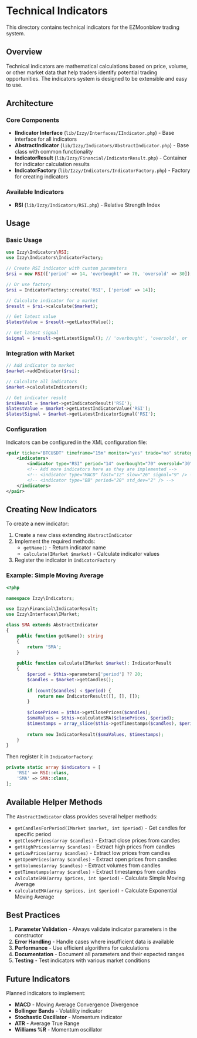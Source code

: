 # Technical Indicators

This directory contains technical indicators for the EZMoonblow trading system.

## Overview

Technical indicators are mathematical calculations based on price, volume, or other market data that help traders identify potential trading opportunities. The indicators system is designed to be extensible and easy to use.

## Architecture

### Core Components

- **IIndicator Interface** (`lib/Izzy/Interfaces/IIndicator.php`) - Base interface for all indicators
- **AbstractIndicator** (`lib/Izzy/Indicators/AbstractIndicator.php`) - Base class with common functionality
- **IndicatorResult** (`lib/Izzy/Financial/IndicatorResult.php`) - Container for indicator calculation results
- **IndicatorFactory** (`lib/Izzy/Indicators/IndicatorFactory.php`) - Factory for creating indicators

### Available Indicators

- **RSI** (`lib/Izzy/Indicators/RSI.php`) - Relative Strength Index

## Usage

### Basic Usage

```php
use Izzy\Indicators\RSI;
use Izzy\Indicators\IndicatorFactory;

// Create RSI indicator with custom parameters
$rsi = new RSI(['period' => 14, 'overbought' => 70, 'oversold' => 30]);

// Or use factory
$rsi = IndicatorFactory::create('RSI', ['period' => 14]);

// Calculate indicator for a market
$result = $rsi->calculate($market);

// Get latest value
$latestValue = $result->getLatestValue();

// Get latest signal
$signal = $result->getLatestSignal(); // 'overbought', 'oversold', or 'neutral'
```

### Integration with Market

```php
// Add indicator to market
$market->addIndicator($rsi);

// Calculate all indicators
$market->calculateIndicators();

// Get indicator result
$rsiResult = $market->getIndicatorResult('RSI');
$latestValue = $market->getLatestIndicatorValue('RSI');
$latestSignal = $market->getLatestIndicatorSignal('RSI');
```

### Configuration

Indicators can be configured in the XML configuration file:

```xml
<pair ticker="BTCUSDT" timeframe="15m" monitor="yes" trade="no" strategy="EZMoonblowDCA">
    <indicators>
        <indicator type="RSI" period="14" overbought="70" oversold="30" />
        <!-- Add more indicators here as they are implemented -->
        <!-- <indicator type="MACD" fast="12" slow="26" signal="9" /> -->
        <!-- <indicator type="BB" period="20" std_dev="2" /> -->
    </indicators>
</pair>
```

## Creating New Indicators

To create a new indicator:

1. Create a new class extending `AbstractIndicator`
2. Implement the required methods:
   - `getName()` - Return indicator name
   - `calculate(IMarket $market)` - Calculate indicator values
3. Register the indicator in `IndicatorFactory`

### Example: Simple Moving Average

```php
<?php

namespace Izzy\Indicators;

use Izzy\Financial\IndicatorResult;
use Izzy\Interfaces\IMarket;

class SMA extends AbstractIndicator
{
    public function getName(): string
    {
        return 'SMA';
    }
    
    public function calculate(IMarket $market): IndicatorResult
    {
        $period = $this->parameters['period'] ?? 20;
        $candles = $market->getCandles();
        
        if (count($candles) < $period) {
            return new IndicatorResult([], [], []);
        }
        
        $closePrices = $this->getClosePrices($candles);
        $smaValues = $this->calculateSMA($closePrices, $period);
        $timestamps = array_slice($this->getTimestamps($candles), $period - 1);
        
        return new IndicatorResult($smaValues, $timestamps);
    }
}
```

Then register it in `IndicatorFactory`:

```php
private static array $indicators = [
    'RSI' => RSI::class,
    'SMA' => SMA::class,
];
```

## Available Helper Methods

The `AbstractIndicator` class provides several helper methods:

- `getCandlesForPeriod(IMarket $market, int $period)` - Get candles for specific period
- `getClosePrices(array $candles)` - Extract close prices from candles
- `getHighPrices(array $candles)` - Extract high prices from candles
- `getLowPrices(array $candles)` - Extract low prices from candles
- `getOpenPrices(array $candles)` - Extract open prices from candles
- `getVolumes(array $candles)` - Extract volumes from candles
- `getTimestamps(array $candles)` - Extract timestamps from candles
- `calculateSMA(array $prices, int $period)` - Calculate Simple Moving Average
- `calculateEMA(array $prices, int $period)` - Calculate Exponential Moving Average

## Best Practices

1. **Parameter Validation** - Always validate indicator parameters in the constructor
2. **Error Handling** - Handle cases where insufficient data is available
3. **Performance** - Use efficient algorithms for calculations
4. **Documentation** - Document all parameters and their expected ranges
5. **Testing** - Test indicators with various market conditions

## Future Indicators

Planned indicators to implement:

- **MACD** - Moving Average Convergence Divergence
- **Bollinger Bands** - Volatility indicator
- **Stochastic Oscillator** - Momentum indicator
- **ATR** - Average True Range
- **Williams %R** - Momentum oscillator 
